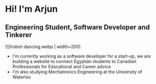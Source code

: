 # Hi! I'm Arjun
## Engineering Student, Software Developer and Tinkerer
![](robot-dancing.webp | width=200)
- I'm currently working as a software developer for a start-up, we are building a website to connect Egyptian students to Canadian Professionals for Educational and Career advice
- I'm also studying Mechatronics Engineering at the University of Waterloo
 
